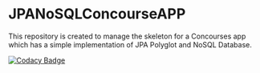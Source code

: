 # JPANoSQLConcourseAPP
This repository is created to manage the skeleton for a Concourses app which has a simple implementation of JPA Polyglot and NoSQL Database.

[![Codacy Badge](https://api.codacy.com/project/badge/Grade/36b936307b7e49bd9fa4b15d3add0c58)](https://www.codacy.com/app/ingfelipemendivelso/JPANoSQLConcourseAPP?utm_source=github.com&amp;utm_medium=referral&amp;utm_content=ISIS2503-Laboratorios/JPANoSQLConcourseAPP&amp;utm_campaign=Badge_Grade)
